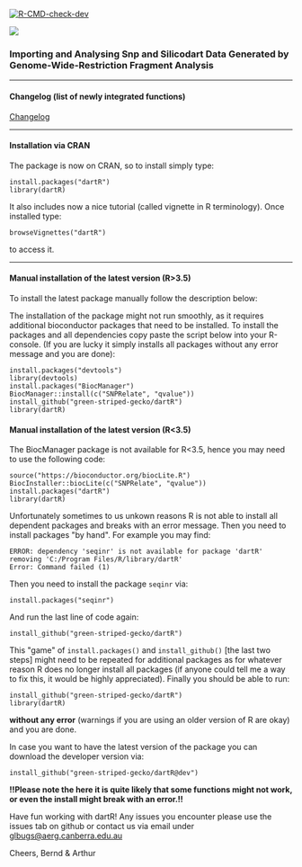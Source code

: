 <!-- badges: start -->

  [![R-CMD-check-dev](https://github.com/green-striped-gecko/dartR/workflows/R-CMD-check-dev_Arthur/badge.svg)](https://github.com/green-striped-gecko/dartR/actions)
  <!-- badges: end -->

![][id]

### Importing and Analysing Snp and Silicodart Data Generated by Genome-Wide-Restriction Fragment Analysis

---

#### Changelog (list of newly integrated functions)

[Changelog](https://github.com/green-striped-gecko/dartR/wiki/dartR-wiki)

----

#### Installation via CRAN

The package is now on CRAN, so to install simply type:

```{r}
install.packages("dartR")
library(dartR)
```

It also includes now a nice tutorial (called vignette in R terminology). Once installed type:


```{r}
browseVignettes("dartR")
```
to access it.


----

#### Manual installation of the latest version (R>3.5)

To install the latest package manually follow the description below:

The installation of the package might not run smoothly, as it requires additional bioconductor packages that need to be installed. 
To install the packages and all dependencies copy paste the script below into your R-console. (If you are lucky it simply installs all packages without any error message and you are done):


```{r}
install.packages("devtools")
library(devtools)
install.packages("BiocManager")
BiocManager::install(c("SNPRelate", "qvalue"))
install_github("green-striped-gecko/dartR")
library(dartR)
```


#### Manual installation of the latest version  (R<3.5)

The BiocManager package is not available for R<3.5, hence you may need to use the following code:


```{r}
source("https://bioconductor.org/biocLite.R")
BiocInstaller::biocLite(c("SNPRelate", "qvalue"))
install.packages("dartR")
library(dartR)
```

Unfortunately sometimes to us unkown reasons R is not able to install all dependent packages and breaks with an error message. 
Then you need to install packages "by hand". For example you may find:

```
ERROR: dependency 'seqinr' is not available for package 'dartR'
removing 'C:/Program Files/R/library/dartR'
Error: Command failed (1)
```

Then you need to install the package ```seqinr``` via: 

```install.packages("seqinr")```

And run the last line of code again:

```install_github("green-striped-gecko/dartR")```

This "game"  of ```install.packages()``` and ```install_github()``` [the last two steps] might need to be repeated for additional packages as for whatever reason R does no longer install all packages (if anyone could tell me a way to fix this, it would be highly appreciated). Finally you should be able to run:

```{r}
install_github("green-striped-gecko/dartR")
library(dartR)
```

**without any error** (warnings if you are using an older version of R are okay) and you are done. 

In case you want to have the latest version of the package you can download the developer version via:

```{r}I
install_github("green-striped-gecko/dartR@dev")
```
**!!Please note the here it is quite likely that some functions might not work, or even the install might break with an error.!!**


Have fun working with dartR! Any issues you encounter please use the issues tab on github or contact us via email under glbugs@aerg.canberra.edu.au


Cheers, Bernd & Arthur

[id]: vignettes/figures/dartRlogo.png ""
